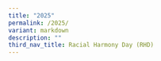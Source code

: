 ```yaml
---
title: "2025"
permalink: /2025/
variant: markdown
description: ""
third_nav_title: Racial Harmony Day (RHD)
---
```

